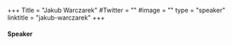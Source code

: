 +++
Title = "Jakub Warczarek"
#Twitter = ""
#image = ""
type = "speaker"
linktitle = "jakub-warczarek"
+++

#### Speaker
